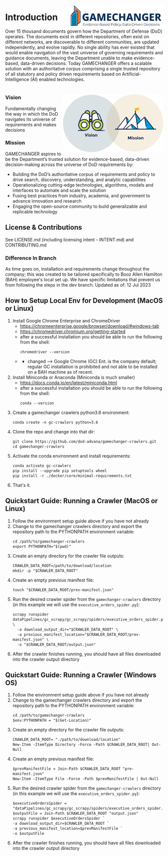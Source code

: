 <img src="./img/tags/GAMECHANGER-NoPentagon_RGB@3x.png" align="right"
     alt="Mission Vision Icons" width="300" >
# Introduction

Over 15 thousand documents govern how the Department of Defense (DoD) operates. The documents exist in different repositories, often exist on different networks, are discoverable to different communities, are updated independently, and evolve rapidly. No single ability has ever existed that would enable navigation of the vast universe of governing requirements and guidance documents, leaving the Department unable to make evidence-based, data-driven decisions. Today GAMECHANGER offers a scalable solution with an authoritative corpus comprising a single trusted repository of all statutory and policy driven requirements based on Artificial-Intelligence (AI) enabled technologies.

#
<img src="./img/original/Brand_Platform.png" align="right"
     alt="Mission Vision Icons" width="320" >

### Vision

Fundamentally changing the way in which the DoD navigates its universe of requirements and makes decisions

### Mission
GAMECHANGER aspires to be the Department’s trusted solution for evidence-based, data-driven decision-making across the universe of DoD requirements by:

- Building the DoD’s authoritative corpus of requirements and policy to drive search, discovery, understanding, and analytic capabilities
- Operationalizing cutting-edge technologies, algorithms, models and interfaces to automate and scale the solution
- Fusing best practices from industry, academia, and government to advance innovation and research
- Engaging the open-source community to build generalizable and replicable technology

## License & Contributions
See LICENSE.md (including licensing intent - INTENT.md) and CONTRIBUTING.md

### Difference In Branch

As time goes on, installation and requirements change throughout the company; this was created to be tailored specifically to Booz Allen Hamilton (BAH) employee's local set up. We have specific limitations that prevent us from following the steps in the dev branch. 
Updated as of: 12 Jul 2023


## How to Setup Local Env for Development (MacOS or Linux)
1. Install Google Chrome Enterprise and ChromeDriver
    - https://chromeenterprise.google/browser/download/#windows-tab
    - https://chromedriver.chromium.org/getting-started
    - after a successful installation you should be able to run the following from the shell:
         ```shell
         chromedriver --version
         ```
     - - changed --> Google Chrome (GC) Ent. is the company default; regular GC installation is prohibited and not able to be installed on a BAH machine as of recent.
2. Install Miniconda or Anaconda (Miniconda is much smaller)
    - https://docs.conda.io/en/latest/miniconda.html
    - after a successful installation you should be able to run the following from the shell:
         ```shell
         conda --version
         ```
3. Create a gamechanger crawlers python3.6 environment:
     ```shell
     conda create -n gc-crawlers python=3.6
     ```
4. Clone the repo and change into that dir:
     ```shell
     git clone https://github.com/dod-advana/gamechanger-crawlers.git
     cd gamechanger-crawlers
     ```
5. Activate the conda environment and install requirements:
     ```shell
     conda activate gc-crawlers
     pip install --upgrade pip setuptools wheel
     pip install -r ./docker/core/minimal-requirements.txt
     ```
6. That's it.


## Quickstart Guide: Running a Crawler (MacOS or Linux)
1. Follow the environment setup guide above if you have not already
2. Change to the gamechanger crawlers directory and export the repository path to the PYTHONPATH environment variable:
     ```shell
     cd /path/to/gamechanger-crawlers
     export PYTHONPATH="$(pwd)"
     ```
3. Create an empty directory for the crawler file outputs:
     ```shell
     CRAWLER_DATA_ROOT=/path/to/download/location
     mkdir -p "$CRAWLER_DATA_ROOT"
     ```
4. Create an empty previous manifest file:
     ```shell
     touch "$CRAWLER_DATA_ROOT/prev-manifest.json"
     ```
5. Run the desired crawler spider from the `gamechanger-crawlers` directory (in this example we will use the `executive_orders_spider.py`):
     ```shell
     scrapy runspider dataPipelines/gc_scrapy/gc_scrapy/spiders/executive_orders_spider.py \
       -a download_output_dir="$CRAWLER_DATA_ROOT" \
       -a previous_manifest_location="$CRAWLER_DATA_ROOT/prev-manifest.json" \
       -o "$CRAWLER_DATA_ROOT/output.json"
     ```
6. After the crawler finishes running, you should have all files downloaded into the crawler output directory

## Quickstart Guide: Running a Crawler (Windows OS)
1. Follow the environment setup guide above if you have not already
2. Change to the gamechanger crawlers directory and export the repository path to the PYTHONPATH environment variable:
     ```shell
     cd /path/to/gamechanger-crawlers
     $env:PYTHONPATH = "$(Get-Location)"
     ```
3. Create an empty directory for the crawler file outputs:
     ```shell
     CRAWLER_DATA_ROOT= "./path/to/download/location"
     New-Item -ItemType Directory -Force -Path $CRAWLER_DATA_ROOT| Out-Null
     ```
4. Create an empty previous manifest file:
     ```shell
     $prevManifestFile = Join-Path $CRAWLER_DATA_ROOT "pre-manifest.json"
     New-Item -ItemType File -Force -Path $prevManifestFile | Out-Null
     ```
5. Run the desired crawler spider from the `gamechanger-crawlers` directory (in this example we will use the `executive_orders_spider.py`):
     ```shell
     $executiveOrdersSpider = "dataPipelines/gc_scrapy/gc_scrapy/spiders/executive_orders_spider.py"
     $outputFile = Join-Path $CRAWLER_DATA_ROOT "output.json"
     scrapy runspider $executiveOrdersSpider `
     -a download_output_dir=$CRAWLER_DATA_ROOT `
     -a previous_manifest_location=$prevManifestFile `
     -o $outputFile
     ```
6. After the crawler finishes running, you should have all files downloaded into the crawler output directory
